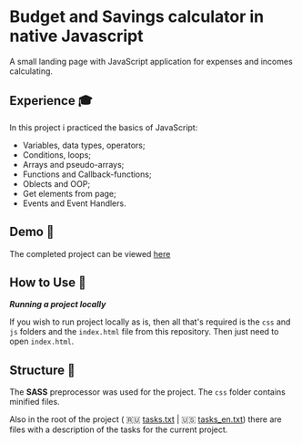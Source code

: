 # Budget and Savings calculator in native Javascript

A small landing page with JavaScript application for expenses and incomes calculating.

## Experience 🎓

In  this  project i practiced the basics of JavaScript:

* Variables, data types, operators;
* Conditions, loops;
* Arrays and pseudo-arrays;
* Functions and Callback-functions;
* Oblects and OOP;
* Get elements from page;
* Events and Event Handlers.

## Demo 🎥

The completed project can be viewed [here](https://rimerian.github.io/money-keeper/ "demo url")

## How to Use 🔧

***Running a project locally***

If you wish to run project locally as is, then all that's required is the `css` and `js` folders and the `index.html` file from this repository. Then just need to open `index.html`.

## Structure 📓

The **SASS** preprocessor was used for the project. The `css` folder contains minified files.

Also in the root of the project ( 🇷🇺 [tasks.txt](tasks.txt) | 🇺🇸 [tasks_en.txt](tasks_en.txt)) there are files with a description of the tasks for the current project.
